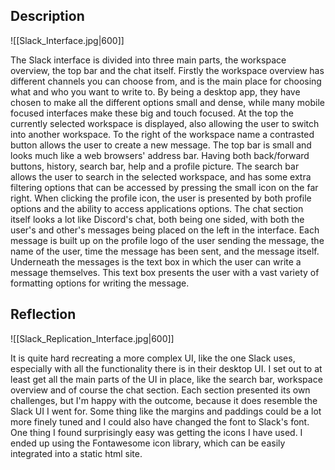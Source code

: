 ## Description

![[Slack_Interface.jpg|600]]

The Slack interface is divided into three main parts, the workspace overview, the top bar and the chat itself. 
Firstly the workspace overview has different channels you can choose from, and is the main place for choosing what and who you want to write to. By being a desktop app, they have chosen to make all the different options small and dense, while many mobile focused interfaces make these big and touch focused. At the top the currently selected workspace is displayed, also allowing the user to switch into another workspace. To the right of the workspace name a contrasted button allows the user to create a new message.
The top bar is small and looks much like a web browsers' address bar. Having both back/forward buttons, history, search bar, help and a profile picture. The search bar allows the user to search in the selected workspace, and has some extra filtering options that can be accessed by pressing the small icon on the far right. When clicking the profile icon, the user is presented by  both profile options and the ability to access applications options.
The chat section itself looks a lot like Discord's chat, both being one sided, with both the user's and other's messages being placed on the left in the interface. Each message is built up on the profile logo of the user sending the message, the name of the user, time the message has been sent, and the message itself. Underneath the messages is the text box in which the user can write a message themselves. This text box presents the user with a vast variety of formatting options for writing the message.

## Reflection

![[Slack_Replication_Interface.jpg|600]]

It is quite hard recreating a more complex UI, like the one Slack uses, especially with all the functionality there is in their desktop UI. I set out to at least get all the main parts of the UI in place, like the search bar, workspace overview and of course the chat section. Each section presented its own challenges, but I'm happy with the outcome, because it does resemble the Slack UI I went for. Some thing like the margins and paddings could be a lot more finely tuned and I could also have changed the font to Slack's font.
One thing I found surprisingly easy was getting the icons I have used. I ended up using the Fontawesome icon library, which can be easily integrated into a static html site. 